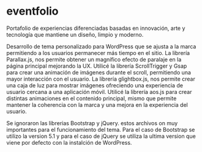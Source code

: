 # eventfolio
Portafolio de experiencias diferenciadas basadas en innovación, arte y tecnología que mantiene un diseño, limpio y moderno.

Desarrollo de tema personalizado para WordPress que se ajusta a la marca permitiendo a los usuarios permanecer más tiempo en el sitio.
La librería Parallax.js, nos permite obtener un magnífico efecto de paralaje en la página principal mejorando la UX.
Utilicé la librería ScrollTrigger y Gsap para crear una animación de imágenes durante el scroll, permitiendo una mayor interacción con el usuario.
La librería glightbox.js, nos permite crear una caja de luz para mostrar imágenes ofreciendo una experiencia de usuario cercana a una aplicación móvil.
Utilicé la librería aos.js para crear distintas animaciones en el contenido principal, mismo que permite mantener la coherencia con la marca y una mejora en la experiencia del usuario.

Se ignoraron las librerias Bootstrap y jQuery. estos archivos on muy importantes para el funcionamiento del tema. Para el caso de Bootstrap
se utilizo la version 5.1 y para el caso de jQuery se utiliza la ultima version que viene por defecto con la instalción de WordPress.
